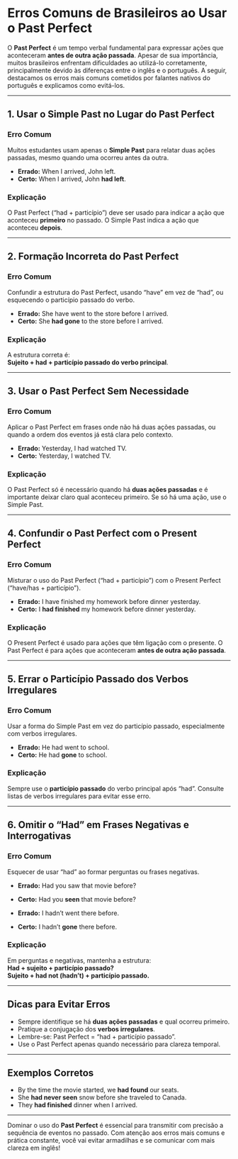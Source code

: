# Erros Comuns de Brasileiros ao Usar o Past Perfect

O **Past Perfect** é um tempo verbal fundamental para expressar ações que aconteceram **antes de outra ação passada**. Apesar de sua importância, muitos brasileiros enfrentam dificuldades ao utilizá-lo corretamente, principalmente devido às diferenças entre o inglês e o português. A seguir, destacamos os erros mais comuns cometidos por falantes nativos do português e explicamos como evitá-los.

---

## 1. **Usar o Simple Past no Lugar do Past Perfect**

### **Erro Comum**
Muitos estudantes usam apenas o **Simple Past** para relatar duas ações passadas, mesmo quando uma ocorreu antes da outra.

- **Errado:** When I arrived, John left.
- **Certo:** When I arrived, John **had left**.

### **Explicação**
O Past Perfect (“had + particípio”) deve ser usado para indicar a ação que aconteceu **primeiro** no passado. O Simple Past indica a ação que aconteceu **depois**.

---

## 2. **Formação Incorreta do Past Perfect**

### **Erro Comum**
Confundir a estrutura do Past Perfect, usando “have” em vez de “had”, ou esquecendo o particípio passado do verbo.

- **Errado:** She have went to the store before I arrived.
- **Certo:** She **had gone** to the store before I arrived.

### **Explicação**
A estrutura correta é:  
**Sujeito + had + particípio passado do verbo principal**.

---

## 3. **Usar o Past Perfect Sem Necessidade**

### **Erro Comum**
Aplicar o Past Perfect em frases onde não há duas ações passadas, ou quando a ordem dos eventos já está clara pelo contexto.

- **Errado:** Yesterday, I had watched TV.
- **Certo:** Yesterday, I watched TV.

### **Explicação**
O Past Perfect só é necessário quando há **duas ações passadas** e é importante deixar claro qual aconteceu primeiro. Se só há uma ação, use o Simple Past.

---

## 4. **Confundir o Past Perfect com o Present Perfect**

### **Erro Comum**
Misturar o uso do Past Perfect (“had + particípio”) com o Present Perfect (“have/has + particípio”).

- **Errado:** I have finished my homework before dinner yesterday.
- **Certo:** I **had finished** my homework before dinner yesterday.

### **Explicação**
O Present Perfect é usado para ações que têm ligação com o presente. O Past Perfect é para ações que aconteceram **antes de outra ação passada**.

---

## 5. **Errar o Particípio Passado dos Verbos Irregulares**

### **Erro Comum**
Usar a forma do Simple Past em vez do particípio passado, especialmente com verbos irregulares.

- **Errado:** He had went to school.
- **Certo:** He had **gone** to school.

### **Explicação**
Sempre use o **particípio passado** do verbo principal após “had”. Consulte listas de verbos irregulares para evitar esse erro.

---

## 6. **Omitir o “Had” em Frases Negativas e Interrogativas**

### **Erro Comum**
Esquecer de usar “had” ao formar perguntas ou frases negativas.

- **Errado:** Had you saw that movie before?
- **Certo:** Had you **seen** that movie before?

- **Errado:** I hadn’t went there before.
- **Certo:** I hadn’t **gone** there before.

### **Explicação**
Em perguntas e negativas, mantenha a estrutura:  
**Had + sujeito + particípio passado?**  
**Sujeito + had not (hadn’t) + particípio passado.**

---

## **Dicas para Evitar Erros**

- Sempre identifique se há **duas ações passadas** e qual ocorreu primeiro.
- Pratique a conjugação dos **verbos irregulares**.
- Lembre-se: Past Perfect = “had + particípio passado”.
- Use o Past Perfect apenas quando necessário para clareza temporal.

---

## **Exemplos Corretos**

- By the time the movie started, we **had found** our seats.
- She **had never seen** snow before she traveled to Canada.
- They **had finished** dinner when I arrived.

---

Dominar o uso do **Past Perfect** é essencial para transmitir com precisão a sequência de eventos no passado. Com atenção aos erros mais comuns e prática constante, você vai evitar armadilhas e se comunicar com mais clareza em inglês!